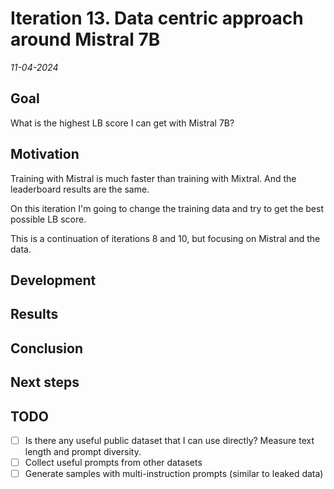 # Iteration 13. Data centric approach around Mistral 7B

_11-04-2024_

## Goal

What is the highest LB score I can get with Mistral 7B?

## Motivation

Training with Mistral is much faster than training with Mixtral. And the leaderboard results are the same.

On this iteration I'm going to change the training data and try to get the best possible LB score.

This is a continuation of iterations 8 and 10, but focusing on Mistral and the data.

## Development

## Results

## Conclusion

## Next steps

## TODO

- [ ] Is there any useful public dataset that I can use directly? Measure text length and prompt diversity.
- [ ] Collect useful prompts from other datasets
- [ ] Generate samples with multi-instruction prompts (similar to leaked data)
